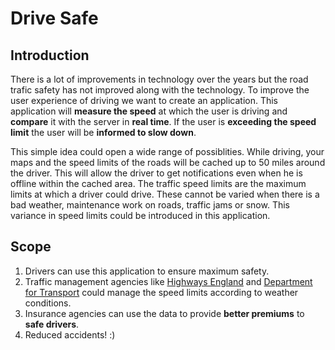 # Drive Safe

## Introduction

There is a lot of improvements in technology over the years but the road trafic safety has not improved along with the technology. To improve the user experience of driving we want to create an application. This application will **measure the speed** at which the user is driving and **compare** it with the server in **real time**. If the user is **exceeding the speed limit** the user will be **informed to slow down**.

This simple idea could open a wide range of possiblities. While driving, your maps and the speed limits of the roads will be cached up to 50 miles around the driver. This will allow the driver to get notifications even when he is offline within the cached area. The traffic speed limits are the maximum limits at which a driver could drive. These cannot be varied when there is a bad weather, maintenance work on roads, traffic jams or snow. This variance in speed limits could be introduced in this application.

## Scope

1. Drivers can use this application to ensure maximum safety.
2. Traffic management agencies like [Highways England](http://www.highways.gov.uk/traffic-information/) and [Department for Transport](https://www.gov.uk/government/organisations/department-for-transport) could manage the speed limits according to weather conditions.
3. Insurance agencies can use the data to provide **better premiums** to **safe drivers**.
4. Reduced accidents! :)